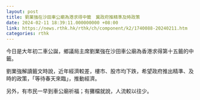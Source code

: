 ```yaml
---
layout: post
title: 劉業強在沙田車公廟為港求得中籤　冀政府推精準及時政策
date: 2024-02-11 18:39:11.000000000 +08:00
link: https://news.rthk.hk/rthk/ch/component/k2/1740088-20240211.htm
categories: rthk
---
```


今日是大年初二車公誕，鄉議局主席劉業強在沙田車公廟為香港求得第十五籤的中籤。

劉業強解讀籤文時說，近年經濟較差，樓市、股市均下跌，希望政府推出精準、及時的政策，「等待春天來臨」，推動經濟。

另外，有市民一早到車公廟祈福；有攤檔就說，人流較以往少。

